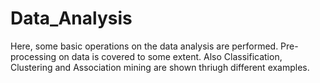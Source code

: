 # Data_Analysis
Here, some basic operations on the data analysis are performed.
Pre-processing on data is covered to some extent.
Also Classification, Clustering and Association mining are shown thriugh different examples.
